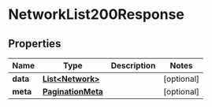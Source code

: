 

# NetworkList200Response


## Properties

| Name | Type | Description | Notes |
|------------ | ------------- | ------------- | -------------|
|**data** | [**List&lt;Network&gt;**](Network.md) |  |  [optional] |
|**meta** | [**PaginationMeta**](PaginationMeta.md) |  |  [optional] |



